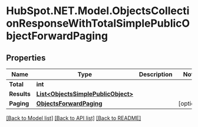 # HubSpot.NET.Model.ObjectsCollectionResponseWithTotalSimplePublicObjectForwardPaging

## Properties

Name | Type | Description | Notes
------------ | ------------- | ------------- | -------------
**Total** | **int** |  | 
**Results** | [**List&lt;ObjectsSimplePublicObject&gt;**](ObjectsSimplePublicObject.md) |  | 
**Paging** | [**ObjectsForwardPaging**](ObjectsForwardPaging.md) |  | [optional] 

[[Back to Model list]](../README.md#documentation-for-models) [[Back to API list]](../README.md#documentation-for-api-endpoints) [[Back to README]](../README.md)

